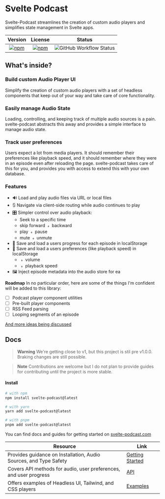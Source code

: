 <!--
41.9 kB

First make this easier to understand. Next convert comments to JSDOC comments, then add additional JSDOC comments where needed. JSDOC comments should not include types that conflict with existing Typescript types. Finally make sure variables are snake_case and not cammalCase, and that types are in PascalCase.

Convert typescrtipt types to JSDOC types, object types should be extracted into an explicit typedef with descriptions for each property. Add JSDOC comments to explain anything that is exported. Make sure variables are snake_case and not cammalCase.
-->

# Svelte Podcast

Svelte-Podcast streamlines the creation of custom audio players and simplifies state management in Svelte apps.

|                                               Version                                               |                                               License                                               |                                                       Status                                                        |
| :-------------------------------------------------------------------------------------------------: | :-------------------------------------------------------------------------------------------------: | :-----------------------------------------------------------------------------------------------------------------: |
| [![npm](https://img.shields.io/npm/v/svelte-podcast)](https://www.npmjs.com/package/svelte-podcast) | [![npm](https://img.shields.io/npm/l/svelte-podcast)](https://www.npmjs.com/package/svelte-podcast) | ![GitHub Workflow Status](https://img.shields.io/github/actions/workflow/status/olliejt/svelte-podcast/publish.yml) |

## What's inside?

### Build custom Audio Player UI

Simplify the creation of custom audio players with a set of headless components that keep out of your way and take care of core functionality.

### Easily manage Audio State

Loading, controlling, and keeping track of multiple audio sources is a pain. svelte-podcast abstracts this away and provides a simple interface to manage audio state.

### Track user preferences

Users expect a lot from media players. It should remember their preferences like playback speed, and it should remember where they were in an episode even after reloading the page. svelte-podcast takes care of this for you, and provides you with access to extend this with your own database.

### Features

-  🔊 Load and play audio files via URL or local files
-  🔃 Navigate via client-side routing while audio continues to play
-  🎛️ Simpler control over audio playback:
   -  Seek to a specific time
   -  skip forward ﹢ backward
   -  play ﹢ pause
   -  mute ﹢ unmute
-  🛟 Save and load a users progress for each episode in localStorage
-  💾 Save and load a users preferences (like playback speed) in localStorage
   -  ﹢ volume
   -  ﹢ playback speed
-  🖼️ Inject episode metadata into the audio store for ea

**Roadmap**
In no particular order, here are some of the things I'm confident will be added to this library:

-  [ ] Podcast player component utilities
-  [ ] Pre-built player components
-  [ ] RSS Feed parsing
-  [ ] Looping segments of an episode

[And more ideas being discussed](https://github.com/OllieJT/svelte-podcast/labels/feature)

## Docs

> **Warning**
> We're getting close to v1, but this project is stil pre v1.0.0. Braking changes are still possible.

> **Note**
> Contributions are welcome but I do not plan to provide guides for contributing until the project is more stable.

#### Install

```bash
# with npm
npm install svelte-podcast@latest

# with yarn
yarn add svelte-podcast@latest

# with pnpm
pnpm add svelte-podcast@latest
```

You can find docs and guides for getting started on [svelte-podcast.com](https://svelte-podcast.com/)

| Resource                                                          | Link                                                          |
| ----------------------------------------------------------------- | ------------------------------------------------------------- |
| Provides guidance on Installation, Audio Sources, and Type Safety | [Getting Started](https://svelte-podcast.com/getting-started) |
| Covers API methods for audio, user preferences, and user progress | [API](https://svelte-podcast.com/api)                         |
| Offers examples of Headless UI, Tailwind, and CSS players         | [Examples](https://svelte-podcast.com/examples)               |
